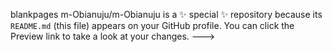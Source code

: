 blankpages
m-Obianuju/m-Obianuju is a ✨ special ✨ repository because its `README.md` (this file) appears on your GitHub profile.
You can click the Preview link to take a look at your changes.
--->
